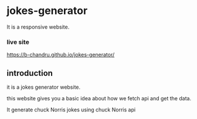 # jokes-generator
It is a responsive website.

### live site

   https://b-chandru.github.io/jokes-generator/
   
## introduction

it is a jokes generator website.

this website gives you a basic idea about how  we fetch api and get the data.

It generate chuck Norris jokes using chuck Norris api

